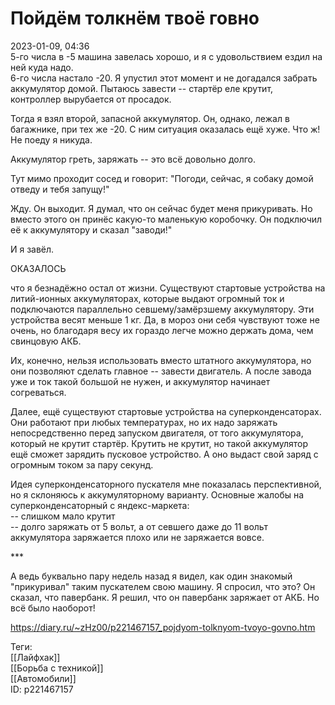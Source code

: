 Пойдём толкнём твоё говно
==========================

   
 2023-01-09, 04:36   
  5-го числа в -5 машина завелась хорошо, и я с удовольствием ездил на ней куда надо.   
 6-го числа настало -20. Я упустил этот момент и не догадался забрать аккумулятор домой. Пытаюсь завести -- стартёр еле крутит, контроллер вырубается от просадок.   
   
 Тогда я взял второй, запасной аккумулятор. Он, однако, лежал в багажнике, при тех же -20. С ним ситуация оказалась ещё хуже. Что ж! Не поеду я никуда.   
   
 Аккумулятор греть, заряжать -- это всё довольно долго.   
   
 Тут мимо проходит сосед и говорит: "Погоди, сейчас, я собаку домой отведу и тебя запущу!"   
   
 Жду. Он выходит. Я думал, что он сейчас будет меня прикуривать. Но вместо этого он принёс какую-то маленькую коробочку. Он подключил её к аккумулятору и сказал "заводи!"   
   
 И я завёл.   
   
 ОКАЗАЛОСЬ   
   
 что я безнадёжно остал от жизни. Существуют стартовые устройства на литий-ионных аккумуляторах, которые выдают огромный ток и подключаются параллельно севшему/замёрзшему аккумулятору. Эти устройства весят меньше 1 кг. Да, в мороз они себя чувствуют тоже не очень, но благодаря весу их гораздо легче можно держать дома, чем свинцовую АКБ.   
   
 Их, конечно, нельзя использовать вместо штатного аккумулятора, но они позволяют сделать главное -- завести двигатель. А после завода уже и ток такой большой не нужен, и аккумулятор начинает согреваться.   
   
 Далее, ещё существуют стартовые устройства на суперконденсаторах. Они работают при любых температурах, но их надо заряжать непосредственно перед запуском двигателя, от того аккумулятора, который не крутит стартёр. Крутить не крутит, но такой аккумулятор ещё сможет зарядить пусковое устройство. А оно выдаст свой заряд с огромным током за пару секунд.   
   
 Идея суперконденсаторного пускателя мне показалась перспективной, но я склоняюсь к аккумуляторному варианту. Основные жалобы на суперконденсаторный с яндекс-маркета:   
 -- слишком мало крутит   
 -- долго заряжать от 5 вольт, а от севшего даже до 11 вольт аккумулятора заряжается плохо или не заряжается вовсе.   
   
 \*\*\*   
   
 А ведь буквально пару недель назад я видел, как один знакомый "прикуривал" таким пускателем свою машину. Я спросил, что это? Он сказал, что павербанк. Я решил, что он павербанк заряжает от АКБ. Но всё было наоборот!   
    
 <https://diary.ru/~zHz00/p221467157_pojdyom-tolknyom-tvoyo-govno.htm>   
   
 Теги:   
 [[Лайфхак]]   
 [[Борьба с техникой]]   
 [[Автомобили]]   
 ID: p221467157
